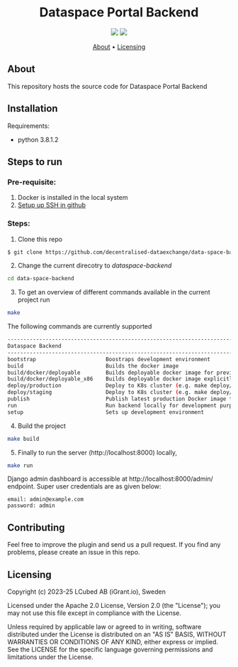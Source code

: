 <h1 align="center">
    Dataspace Portal Backend
</h1>

<p align="center">
    <a href="/../../commits/" title="Last Commit"><img src="https://img.shields.io/github/last-commit/decentralised-dataexchange/data-space-backend?style=flat"></a>
    <a href="/../../issues" title="Open Issues"><img src="https://img.shields.io/github/issues/decentralised-dataexchange/data-space-backend?style=flat"></a>
</p>

<p align="center">
  <a href="#about">About</a> •
  <a href="#licensing">Licensing</a>
</p>

## About

This repository hosts the source code for Dataspace Portal Backend

## Installation

Requirements:
- python 3.8.1.2

## Steps to run
### **Pre-requisite:**   

1. Docker is installed in the local system
2. [Setup up SSH in github](https://docs.github.com/en/authentication/connecting-to-github-with-ssh)

### **Steps:**

1. Clone this repo

```sh
$ git clone https://github.com/decentralised-dataexchange/data-space-backend
```


2. Change the current direcotry to *dataspace-backend*

```bash
cd data-space-backend
```

3. To get an overview of different commands available in the current project run

```bash
make
```

The following commands are currently supported

```bash
------------------------------------------------------------------------
Dataspace Backend
------------------------------------------------------------------------
bootstrap                      Boostraps development environment
build                          Builds the docker image
build/docker/deployable        Builds deployable docker image for preview, staging and production
build/docker/deployable_x86    Builds deployable docker image explicitly for x86 architecture
deploy/production              Deploy to K8s cluster (e.g. make deploy/{preview,staging,production})
deploy/staging                 Deploy to K8s cluster (e.g. make deploy/{preview,staging,staging})
publish                        Publish latest production Docker image to docker hub
run                            Run backend locally for development purposes
setup                          Sets up development environment
```

4. Build the project

```bash
make build
```

5. Finally to run the server (http://localhost:8000) locally,

```bash
make run
```

Django admin dashboard is accessible at http://localhost:8000/admin/ endpoint. Super user credentials are as given below:

```
email: admin@example.com
password: admin
```

## Contributing

Feel free to improve the plugin and send us a pull request. If you find any problems, please create an issue in this repo.

## Licensing
Copyright (c) 2023-25 LCubed AB (iGrant.io), Sweden

Licensed under the Apache 2.0 License, Version 2.0 (the "License"); you may not use this file except in compliance with the License.

Unless required by applicable law or agreed to in writing, software distributed under the License is distributed on an "AS IS" BASIS, WITHOUT WARRANTIES OR CONDITIONS OF ANY KIND, either express or implied. See the LICENSE for the specific language governing permissions and limitations under the License.
